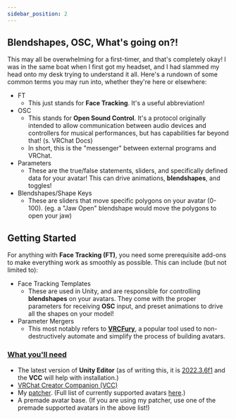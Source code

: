 ```yaml
---
sidebar_position: 2
---
```


## Blendshapes, OSC, What's going on?!

This may all be overwhelming for a first-timer, and that's completely okay! I was in the same boat when I first got my headset, and I had slammed my head onto my desk trying to understand it all. Here's a rundown of some common terms you may run into, whether they're here or elsewhere:

- FT
  - This just stands for **Face Tracking**. It's a useful abbreviation!
- OSC
  - This stands for **Open Sound Control**. It's a protocol originally intended to allow communication between audio devices and controllers for musical performances, but has capabilities far beyond that! (s. VRChat Docs)
  - In short, this is the "messenger" between external programs and VRChat.
- Parameters
  - These are the true/false statements, sliders, and specifically defined data for your avatar! This can drive animations, **blendshapes**, and toggles!
- Blendshapes/Shape Keys
  - These are sliders that move specific polygons on your avatar (0-100). (eg. a "Jaw Open" blendshape would move the polygons to open your jaw)

## Getting Started

For anything with **Face Tracking (FT)**, you need some prerequisite add-ons to make everything work as smoothly as possible. This can include (but not limited to):

- Face Tracking Templates
  - These are used in Unity, and are responsible for controlling **blendshapes** on your avatars. They come with the proper parameters for receiving **OSC** input, and preset animations to drive all the shapes on your model!
- Parameter Mergers
  - This most notably refers to [**VRCFury**](https://vrcfury.com), a popular tool used to non-destructively automate and simplify the process of building avatars. 

### <u>What you'll need</u>

- The latest version of **Unity Editor** (as of writing this, it is [2022.3.6f1](https://unity.com/releases/editor/whats-new/2022.3.6) and the **VCC** will help with installation.)
- [VRChat Creator Companion (VCC)](https://vrchat.com/download/vcc)
- My [patcher](https://github.com/hantnor/FTPatcher). (Full list of currently supported avatars [here](https://hantnor.gumroad.com).)
- A premade avatar base. (If you are using my patcher, use one of the premade supported avatars in the above list!)
